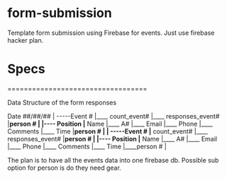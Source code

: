 form-submission
===============

Template form submission using Firebase for events. Just use firebase hacker plan.



<h1>Specs</h1>
==================================

Data Structure of the form responses


Date ##/##/##
|
 -----Event #
        |____ count_event#
        |____ responses_event#
                |____person #
                        |
                        |---- Position
                        |____ Name
                        |____ A#
                        |____ Email
                        |____ Phone
                        |____ Comments
                        |____ Time
                |____person #
                        |
 |
  -----Event #
         |____ count_event#
         |____ responses_event#
                 |____person #
                         |
                         |---- Position
                         |____ Name
                         |____ A#
                         |____ Email
                         |____ Phone
                         |____ Comments
                         |____ Time
                 |____person #
                        |
                


The plan is to have all the events data into one firebase db. 
Possible sub option for person is do they need gear.





